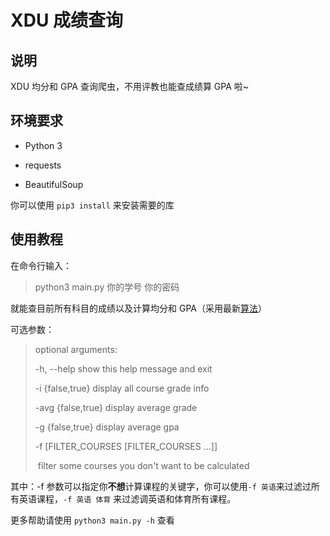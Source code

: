 # XDU 成绩查询
## 说明

XDU 均分和 GPA 查询爬虫，不用评教也能查成绩算 GPA 啦~

## 环境要求

- Python 3

- requests

- BeautifulSoup

你可以使用 `pip3 install` 来安装需要的库

## 使用教程

在命令行输入：

> python3 main.py 你的学号 你的密码 

就能查目前所有科目的成绩以及计算均分和 GPA（采用最新[算法](http://liuxue.xidian.edu.cn/info/1002/2482.htm)）

可选参数：

> optional arguments:
>
>   -h, --help            show this help message and exit
>
>   -i {false,true}       display all course grade info
>
>   -avg {false,true}     display average grade
>
>   -g {false,true}       display average gpa
>
>   -f [FILTER_COURSES [FILTER_COURSES ...]]
>
> ​                        filter some courses you don't want to be calculated

其中：-f 参数可以指定你**不想**计算课程的关键字，你可以使用`-f 英语`来过滤过所有英语课程，`-f 英语 体育` 来过滤调英语和体育所有课程。

更多帮助请使用 `python3 main.py -h` 查看


